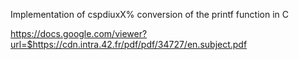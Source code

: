 Implementation of cspdiuxX% conversion of the printf function in C

https://docs.google.com/viewer?url=$https://cdn.intra.42.fr/pdf/pdf/34727/en.subject.pdf
